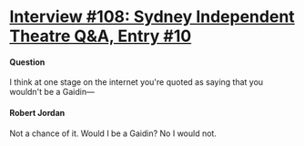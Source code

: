 # [Interview #108: Sydney Independent Theatre Q&A, Entry #10](https://www.theoryland.com/intvmain.php?i=108#10)

#### Question

I think at one stage on the internet you're quoted as saying that you wouldn't be a Gaidin—

#### Robert Jordan

Not a chance of it. Would I be a Gaidin? No I would not.

